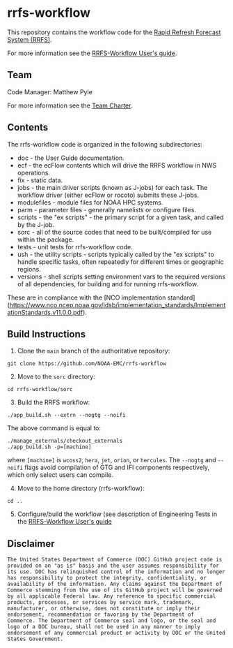 # rrfs-workflow

This repository contains the workflow code for the [Rapid Refresh
Forecast System
(RRFS)](https://gsl.noaa.gov/focus-areas/unified_forecast_system/rrfs).

For more information see the [RRFS-Workflow User's
guide](https://chanhoo-rrfs-workflow.readthedocs.io/en/latest/index.html).

## Team

Code Manager: Matthew Pyle

For more information see the [Team
Charter](https://docs.google.com/document/d/1uLbPx-pOWp7eECz_7VHRt_tQyD8PLFdrwo8dr4oMgjo/edit?usp=sharing).

## Contents

The rrfs-workflow code is organized in the following subdirectories:

* doc - the User Guide documentation.
* ecf - the ecFlow contents which will drive the RRFS workflow in NWS
  operations.
* fix - static data.
* jobs - the main driver scripts (known as J-jobs) for each task. The
  workflow driver (either ecFlow or rocoto) submits these J-jobs.
* modulefiles - module files for NOAA HPC systems.
* parm - parameter files - generally namelists or configure files.
* scripts - the "ex scripts" - the primary script for a given task,
  and called by the J-job.
* sorc - all of the source codes that need to be built/compiled for
  use within the package.
* tests - unit tests for rrfs-workflow code.
* ush - the utility scripts - scripts typically called by the "ex
  scripts" to handle specific tasks, often repeatedly for different
  times or geographic regions.
* versions - shell scripts setting environment vars to the required
  versions of all dependencies, for building and for running
  rrfs-workflow.

These are in compliance with the [NCO implementation standard]
(https://www.nco.ncep.noaa.gov/idsb/implementation_standards/ImplementationStandards.v11.0.0.pdf).

## Build Instructions

1. Clone the `main` branch of the authoritative repository:
```
git clone https://github.com/NOAA-EMC/rrfs-workflow
```

2. Move to the `sorc` directory:
```
cd rrfs-workflow/sorc
```

3. Build the RRFS workflow:
```
./app_build.sh --extrn --nogtg --noifi
```
The above command is equal to:
```
./manage_externals/checkout_externals
./app_build.sh -p=[machine]
```
where `[machine]` is `wcoss2`, `hera`, `jet`, `orion`, or `hercules`.  The `--nogtg` and `--noifi` flags avoid compilation of GTG and IFI components respectively, which only select users can compile.

4. Move to the home directory (rrfs-workflow):
```
cd ..
```

5. Configure/build the workflow (see description of Engineering Tests in the [RRFS-Workflow User's
guide](https://chanhoo-rrfs-workflow.readthedocs.io/en/latest/index.html)
## Disclaimer

```
The United States Department of Commerce (DOC) GitHub project code is
provided on an "as is" basis and the user assumes responsibility for
its use. DOC has relinquished control of the information and no longer
has responsibility to protect the integrity, confidentiality, or
availability of the information. Any claims against the Department of
Commerce stemming from the use of its GitHub project will be governed
by all applicable Federal law. Any reference to specific commercial
products, processes, or services by service mark, trademark,
manufacturer, or otherwise, does not constitute or imply their
endorsement, recommendation or favoring by the Department of
Commerce. The Department of Commerce seal and logo, or the seal and
logo of a DOC bureau, shall not be used in any manner to imply
endorsement of any commercial product or activity by DOC or the United
States Government.

